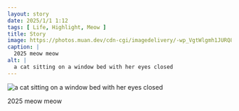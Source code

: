 ```yaml
---
layout: story
date: 2025/1/1 1:12
tags: [ Life, Highlight, Meow ]
title: Story
image: https://photos.muan.dev/cdn-cgi/imagedelivery/-wp_VgtWlgmh1JURQ8t1mg/830ad9d8-0313-47b8-7ff9-8978b1121a00/public
caption: |
  2025 meow meow
alt: |
  a cat sitting on a window bed with her eyes closed
---
```



![a cat sitting on a window bed with her eyes closed](https://photos.muan.dev/cdn-cgi/imagedelivery/-wp_VgtWlgmh1JURQ8t1mg/830ad9d8-0313-47b8-7ff9-8978b1121a00/public)

2025 meow meow
